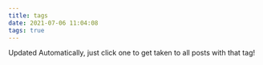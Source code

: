 ```yaml
---
title: tags
date: 2021-07-06 11:04:08
tags: true
---
```


Updated Automatically, just click one to get taken to all posts with that tag!
